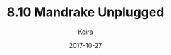 ---
title: '8.10 Mandrake Unplugged'
alt: 'Mysteries of the Arcana'
date: '2017-10-27'
author: 'Keira'
artist: 'Keira'
chapter: '8 Void Where Prohibited'
filler: false
---